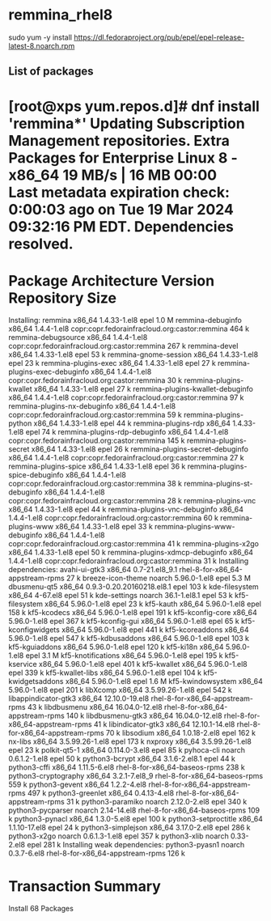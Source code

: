 # remmina_rhel8


sudo yum -y install https://dl.fedoraproject.org/pub/epel/epel-release-latest-8.noarch.rpm


## List of packages
[root@xps yum.repos.d]# dnf install 'remmina*'
Updating Subscription Management repositories.
Extra Packages for Enterprise Linux 8 - x86_64                                                                                          19 MB/s |  16 MB     00:00    
Last metadata expiration check: 0:00:03 ago on Tue 19 Mar 2024 09:32:16 PM EDT.
Dependencies resolved.
=======================================================================================================================================================================
 Package                                      Architecture      Version                                 Repository                                                Size
=======================================================================================================================================================================
Installing:
 remmina                                      x86_64            1.4.33-1.el8                            epel                                                     1.0 M
 remmina-debuginfo                            x86_64            1.4.4-1.el8                             copr:copr.fedorainfracloud.org:castor:remmina            464 k
 remmina-debugsource                          x86_64            1.4.4-1.el8                             copr:copr.fedorainfracloud.org:castor:remmina            267 k
 remmina-devel                                x86_64            1.4.33-1.el8                            epel                                                      53 k
 remmina-gnome-session                        x86_64            1.4.33-1.el8                            epel                                                      23 k
 remmina-plugins-exec                         x86_64            1.4.33-1.el8                            epel                                                      27 k
 remmina-plugins-exec-debuginfo               x86_64            1.4.4-1.el8                             copr:copr.fedorainfracloud.org:castor:remmina             30 k
 remmina-plugins-kwallet                      x86_64            1.4.33-1.el8                            epel                                                      27 k
 remmina-plugins-kwallet-debuginfo            x86_64            1.4.4-1.el8                             copr:copr.fedorainfracloud.org:castor:remmina             97 k
 remmina-plugins-nx-debuginfo                 x86_64            1.4.4-1.el8                             copr:copr.fedorainfracloud.org:castor:remmina             59 k
 remmina-plugins-python                       x86_64            1.4.33-1.el8                            epel                                                      44 k
 remmina-plugins-rdp                          x86_64            1.4.33-1.el8                            epel                                                      74 k
 remmina-plugins-rdp-debuginfo                x86_64            1.4.4-1.el8                             copr:copr.fedorainfracloud.org:castor:remmina            145 k
 remmina-plugins-secret                       x86_64            1.4.33-1.el8                            epel                                                      26 k
 remmina-plugins-secret-debuginfo             x86_64            1.4.4-1.el8                             copr:copr.fedorainfracloud.org:castor:remmina             27 k
 remmina-plugins-spice                        x86_64            1.4.33-1.el8                            epel                                                      36 k
 remmina-plugins-spice-debuginfo              x86_64            1.4.4-1.el8                             copr:copr.fedorainfracloud.org:castor:remmina             38 k
 remmina-plugins-st-debuginfo                 x86_64            1.4.4-1.el8                             copr:copr.fedorainfracloud.org:castor:remmina             28 k
 remmina-plugins-vnc                          x86_64            1.4.33-1.el8                            epel                                                      44 k
 remmina-plugins-vnc-debuginfo                x86_64            1.4.4-1.el8                             copr:copr.fedorainfracloud.org:castor:remmina             60 k
 remmina-plugins-www                          x86_64            1.4.33-1.el8                            epel                                                      33 k
 remmina-plugins-www-debuginfo                x86_64            1.4.4-1.el8                             copr:copr.fedorainfracloud.org:castor:remmina             41 k
 remmina-plugins-x2go                         x86_64            1.4.33-1.el8                            epel                                                      50 k
 remmina-plugins-xdmcp-debuginfo              x86_64            1.4.4-1.el8                             copr:copr.fedorainfracloud.org:castor:remmina             31 k
Installing dependencies:
 avahi-ui-gtk3                                x86_64            0.7-21.el8_9.1                          rhel-8-for-x86_64-appstream-rpms                          27 k
 breeze-icon-theme                            noarch            5.96.0-1.el8                            epel                                                     5.3 M
 dbusmenu-qt5                                 x86_64            0.9.3-0.20.20160218.el8.1               epel                                                     103 k
 kde-filesystem                               x86_64            4-67.el8                                epel                                                      51 k
 kde-settings                                 noarch            36.1-1.el8.1                            epel                                                      53 k
 kf5-filesystem                               x86_64            5.96.0-1.el8                            epel                                                      23 k
 kf5-kauth                                    x86_64            5.96.0-1.el8                            epel                                                     158 k
 kf5-kcodecs                                  x86_64            5.96.0-1.el8                            epel                                                     191 k
 kf5-kconfig-core                             x86_64            5.96.0-1.el8                            epel                                                     367 k
 kf5-kconfig-gui                              x86_64            5.96.0-1.el8                            epel                                                      65 k
 kf5-kconfigwidgets                           x86_64            5.96.0-1.el8                            epel                                                     441 k
 kf5-kcoreaddons                              x86_64            5.96.0-1.el8                            epel                                                     547 k
 kf5-kdbusaddons                              x86_64            5.96.0-1.el8                            epel                                                     103 k
 kf5-kguiaddons                               x86_64            5.96.0-1.el8                            epel                                                     120 k
 kf5-ki18n                                    x86_64            5.96.0-1.el8                            epel                                                     3.1 M
 kf5-knotifications                           x86_64            5.96.0-1.el8                            epel                                                     195 k
 kf5-kservice                                 x86_64            5.96.0-1.el8                            epel                                                     401 k
 kf5-kwallet                                  x86_64            5.96.0-1.el8                            epel                                                     339 k
 kf5-kwallet-libs                             x86_64            5.96.0-1.el8                            epel                                                     104 k
 kf5-kwidgetsaddons                           x86_64            5.96.0-1.el8                            epel                                                     1.6 M
 kf5-kwindowsystem                            x86_64            5.96.0-1.el8                            epel                                                     201 k
 libXcomp                                     x86_64            3.5.99.26-1.el8                         epel                                                     542 k
 libappindicator-gtk3                         x86_64            12.10.0-19.el8                          rhel-8-for-x86_64-appstream-rpms                          43 k
 libdbusmenu                                  x86_64            16.04.0-12.el8                          rhel-8-for-x86_64-appstream-rpms                         140 k
 libdbusmenu-gtk3                             x86_64            16.04.0-12.el8                          rhel-8-for-x86_64-appstream-rpms                          41 k
 libindicator-gtk3                            x86_64            12.10.1-14.el8                          rhel-8-for-x86_64-appstream-rpms                          70 k
 libsodium                                    x86_64            1.0.18-2.el8                            epel                                                     162 k
 nx-libs                                      x86_64            3.5.99.26-1.el8                         epel                                                     173 k
 nxproxy                                      x86_64            3.5.99.26-1.el8                         epel                                                      23 k
 polkit-qt5-1                                 x86_64            0.114.0-3.el8                           epel                                                      85 k
 pyhoca-cli                                   noarch            0.6.1.2-1.el8                           epel                                                      50 k
 python3-bcrypt                               x86_64            3.1.6-2.el8.1                           epel                                                      44 k
 python3-cffi                                 x86_64            1.11.5-6.el8                            rhel-8-for-x86_64-baseos-rpms                            238 k
 python3-cryptography                         x86_64            3.2.1-7.el8_9                           rhel-8-for-x86_64-baseos-rpms                            559 k
 python3-gevent                               x86_64            1.2.2-4.el8                             rhel-8-for-x86_64-appstream-rpms                         497 k
 python3-greenlet                             x86_64            0.4.13-4.el8                            rhel-8-for-x86_64-appstream-rpms                          31 k
 python3-paramiko                             noarch            2.12.0-2.el8                            epel                                                     340 k
 python3-pycparser                            noarch            2.14-14.el8                             rhel-8-for-x86_64-baseos-rpms                            109 k
 python3-pynacl                               x86_64            1.3.0-5.el8                             epel                                                     100 k
 python3-setproctitle                         x86_64            1.1.10-17.el8                           epel                                                      24 k
 python3-simplejson                           x86_64            3.17.0-2.el8                            epel                                                     286 k
 python3-x2go                                 noarch            0.6.1.3-1.el8                           epel                                                     357 k
 python3-xlib                                 noarch            0.33-2.el8                              epel                                                     281 k
Installing weak dependencies:
 python3-pyasn1                               noarch            0.3.7-6.el8                             rhel-8-for-x86_64-appstream-rpms                         126 k

Transaction Summary
=======================================================================================================================================================================
Install  68 Packages
